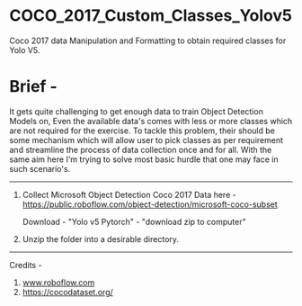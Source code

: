 # COCO_2017_Custom_Classes_Yolov5
Coco 2017 data Manipulation and Formatting to obtain required classes for Yolo V5.

# Brief - 
It gets quite challenging to get enough data to train Object Detection Models on, Even the available data's comes with less or more classes which are not required for the exercise.
To tackle this problem, their should be some mechanism which will allow user to pick classes as per requirement and streamline the process of data collection once and for all.
With the same aim here I'm trying to solve most basic hurdle that one may face in such scenario's.

------------------------------------------------------------------------------------------------------------------------------------------------------


1. Collect Microsoft Object Detection Coco 2017 Data here - 
   https://public.roboflow.com/object-detection/microsoft-coco-subset

   Download - "Yolo v5 Pytorch" - "download zip to computer"

2. Unzip the folder into a desirable directory.







------------------------------------------------------------------------------------------------------------------------------------------------------
Credits - 
1. www.roboflow.com
2. https://cocodataset.org/
